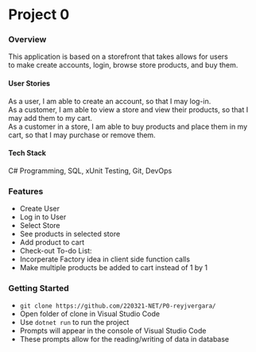 # Project 0 #

### Overview ###
This application is based on a storefront that takes allows for users <br />
to make create accounts, login, browse store products, and buy them. <br />

#### User Stories ####
As a user, I am able to create an account, so that I may log-in.<br />
As a customer, I am able to view a store and view their products, so that I may add them to my cart. <br />
As a customer in a store, I am able to buy products and place them in my cart, so that I may purchase or remove them.

#### Tech Stack ####
C# Programming, SQL, xUnit Testing, Git, DevOps

### Features ###
- Create User
- Log in to User
- Select Store
- See products in selected store
- Add product to cart
- Check-out
To-do List:
- Incorperate Factory idea in client side function calls
- Make multiple products be added to cart instead of 1 by 1

### Getting Started ###
- `git clone https://github.com/220321-NET/P0-reyjvergara/`
- Open folder of clone in Visual Studio Code
- Use `dotnet run` to run the project
- Prompts will appear in the console of Visual Studio Code
- These prompts allow for the reading/writing of data in database
